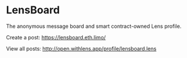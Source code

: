 # LensBoard

The anonymous message board and smart contract-owned Lens profile.

Create a post: https://lensboard.eth.limo/

View all posts: http://open.withlens.app/profile/lensboard.lens

